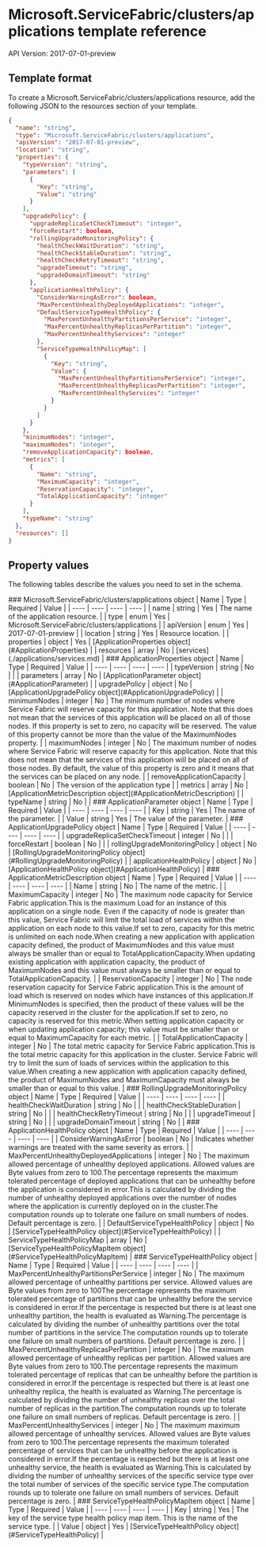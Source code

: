 # Microsoft.ServiceFabric/clusters/applications template reference
API Version: 2017-07-01-preview
## Template format

To create a Microsoft.ServiceFabric/clusters/applications resource, add the following JSON to the resources section of your template.

```json
{
  "name": "string",
  "type": "Microsoft.ServiceFabric/clusters/applications",
  "apiVersion": "2017-07-01-preview",
  "location": "string",
  "properties": {
    "typeVersion": "string",
    "parameters": [
      {
        "Key": "string",
        "Value": "string"
      }
    ],
    "upgradePolicy": {
      "upgradeReplicaSetCheckTimeout": "integer",
      "forceRestart": boolean,
      "rollingUpgradeMonitoringPolicy": {
        "healthCheckWaitDuration": "string",
        "healthCheckStableDuration": "string",
        "healthCheckRetryTimeout": "string",
        "upgradeTimeout": "string",
        "upgradeDomainTimeout": "string"
      },
      "applicationHealthPolicy": {
        "ConsiderWarningAsError": boolean,
        "MaxPercentUnhealthyDeployedApplications": "integer",
        "DefaultServiceTypeHealthPolicy": {
          "MaxPercentUnhealthyPartitionsPerService": "integer",
          "MaxPercentUnhealthyReplicasPerPartition": "integer",
          "MaxPercentUnhealthyServices": "integer"
        },
        "ServiceTypeHealthPolicyMap": [
          {
            "Key": "string",
            "Value": {
              "MaxPercentUnhealthyPartitionsPerService": "integer",
              "MaxPercentUnhealthyReplicasPerPartition": "integer",
              "MaxPercentUnhealthyServices": "integer"
            }
          }
        ]
      }
    },
    "minimumNodes": "integer",
    "maximumNodes": "integer",
    "removeApplicationCapacity": boolean,
    "metrics": [
      {
        "Name": "string",
        "MaximumCapacity": "integer",
        "ReservationCapacity": "integer",
        "TotalApplicationCapacity": "integer"
      }
    ],
    "typeName": "string"
  },
  "resources": []
}
```
## Property values

The following tables describe the values you need to set in the schema.

<a id="Microsoft.ServiceFabric/clusters/applications" />
### Microsoft.ServiceFabric/clusters/applications object
|  Name | Type | Required | Value |
|  ---- | ---- | ---- | ---- |
|  name | string | Yes | The name of the application resource. |
|  type | enum | Yes | Microsoft.ServiceFabric/clusters/applications |
|  apiVersion | enum | Yes | 2017-07-01-preview |
|  location | string | Yes | Resource location. |
|  properties | object | Yes | [ApplicationProperties object](#ApplicationProperties) |
|  resources | array | No | [services](./applications/services.md) |


<a id="ApplicationProperties" />
### ApplicationProperties object
|  Name | Type | Required | Value |
|  ---- | ---- | ---- | ---- |
|  typeVersion | string | No |  |
|  parameters | array | No | [ApplicationParameter object](#ApplicationParameter) |
|  upgradePolicy | object | No | [ApplicationUpgradePolicy object](#ApplicationUpgradePolicy) |
|  minimumNodes | integer | No | The minimum number of nodes where Service Fabric will reserve capacity for this application. Note that this does not mean that the services of this application will be placed on all of those nodes. If this property is set to zero, no capacity will be reserved. The value of this property cannot be more than the value of the MaximumNodes property. |
|  maximumNodes | integer | No | The maximum number of nodes where Service Fabric will reserve capacity for this application. Note that this does not mean that the services of this application will be placed on all of those nodes. By default, the value of this property is zero and it means that the services can be placed on any node. |
|  removeApplicationCapacity | boolean | No | The version of the application type |
|  metrics | array | No | [ApplicationMetricDescription object](#ApplicationMetricDescription) |
|  typeName | string | No |  |


<a id="ApplicationParameter" />
### ApplicationParameter object
|  Name | Type | Required | Value |
|  ---- | ---- | ---- | ---- |
|  Key | string | Yes | The name of the parameter. |
|  Value | string | Yes | The value of the parameter. |


<a id="ApplicationUpgradePolicy" />
### ApplicationUpgradePolicy object
|  Name | Type | Required | Value |
|  ---- | ---- | ---- | ---- |
|  upgradeReplicaSetCheckTimeout | integer | No |  |
|  forceRestart | boolean | No |  |
|  rollingUpgradeMonitoringPolicy | object | No | [RollingUpgradeMonitoringPolicy object](#RollingUpgradeMonitoringPolicy) |
|  applicationHealthPolicy | object | No | [ApplicationHealthPolicy object](#ApplicationHealthPolicy) |


<a id="ApplicationMetricDescription" />
### ApplicationMetricDescription object
|  Name | Type | Required | Value |
|  ---- | ---- | ---- | ---- |
|  Name | string | No | The name of the metric. |
|  MaximumCapacity | integer | No | The maximum node capacity for Service Fabric application.This is the maximum Load for an instance of this application on a single node. Even if the capacity of node is greater than this value, Service Fabric will limit the total load of services within the application on each node to this value.If set to zero, capacity for this metric is unlimited on each node.When creating a new application with application capacity defined, the product of MaximumNodes and this value must always be smaller than or equal to TotalApplicationCapacity.When updating existing application with application capacity, the product of MaximumNodes and this value must always be smaller than or equal to TotalApplicationCapacity. |
|  ReservationCapacity | integer | No | The node reservation capacity for Service Fabric application.This is the amount of load which is reserved on nodes which have instances of this application.If MinimumNodes is specified, then the product of these values will be the capacity reserved in the cluster for the application.If set to zero, no capacity is reserved for this metric.When setting application capacity or when updating application capacity; this value must be smaller than or equal to MaximumCapacity for each metric. |
|  TotalApplicationCapacity | integer | No | The total metric capacity for Service Fabric application.This is the total metric capacity for this application in the cluster. Service Fabric will try to limit the sum of loads of services within the application to this value.When creating a new application with application capacity defined, the product of MaximumNodes and MaximumCapacity must always be smaller than or equal to this value. |


<a id="RollingUpgradeMonitoringPolicy" />
### RollingUpgradeMonitoringPolicy object
|  Name | Type | Required | Value |
|  ---- | ---- | ---- | ---- |
|  healthCheckWaitDuration | string | No |  |
|  healthCheckStableDuration | string | No |  |
|  healthCheckRetryTimeout | string | No |  |
|  upgradeTimeout | string | No |  |
|  upgradeDomainTimeout | string | No |  |


<a id="ApplicationHealthPolicy" />
### ApplicationHealthPolicy object
|  Name | Type | Required | Value |
|  ---- | ---- | ---- | ---- |
|  ConsiderWarningAsError | boolean | No | Indicates whether warnings are treated with the same severity as errors. |
|  MaxPercentUnhealthyDeployedApplications | integer | No | The maximum allowed percentage of unhealthy deployed applications. Allowed values are Byte values from zero to 100.The percentage represents the maximum tolerated percentage of deployed applications that can be unhealthy before the application is considered in error.This is calculated by dividing the number of unhealthy deployed applications over the number of nodes where the application is currently deployed on in the cluster.The computation rounds up to tolerate one failure on small numbers of nodes. Default percentage is zero. |
|  DefaultServiceTypeHealthPolicy | object | No | [ServiceTypeHealthPolicy object](#ServiceTypeHealthPolicy) |
|  ServiceTypeHealthPolicyMap | array | No | [ServiceTypeHealthPolicyMapItem object](#ServiceTypeHealthPolicyMapItem) |


<a id="ServiceTypeHealthPolicy" />
### ServiceTypeHealthPolicy object
|  Name | Type | Required | Value |
|  ---- | ---- | ---- | ---- |
|  MaxPercentUnhealthyPartitionsPerService | integer | No | The maximum allowed percentage of unhealthy partitions per service. Allowed values are Byte values from zero to 100The percentage represents the maximum tolerated percentage of partitions that can be unhealthy before the service is considered in error.If the percentage is respected but there is at least one unhealthy partition, the health is evaluated as Warning.The percentage is calculated by dividing the number of unhealthy partitions over the total number of partitions in the service.The computation rounds up to tolerate one failure on small numbers of partitions. Default percentage is zero. |
|  MaxPercentUnhealthyReplicasPerPartition | integer | No | The maximum allowed percentage of unhealthy replicas per partition. Allowed values are Byte values from zero to 100.The percentage represents the maximum tolerated percentage of replicas that can be unhealthy before the partition is considered in error.If the percentage is respected but there is at least one unhealthy replica, the health is evaluated as Warning.The percentage is calculated by dividing the number of unhealthy replicas over the total number of replicas in the partition.The computation rounds up to tolerate one failure on small numbers of replicas. Default percentage is zero. |
|  MaxPercentUnhealthyServices | integer | No | The maximum maximum allowed percentage of unhealthy services. Allowed values are Byte values from zero to 100.The percentage represents the maximum tolerated percentage of services that can be unhealthy before the application is considered in error.If the percentage is respected but there is at least one unhealthy service, the health is evaluated as Warning.This is calculated by dividing the number of unhealthy services of the specific service type over the total number of services of the specific service type.The computation rounds up to tolerate one failure on small numbers of services. Default percentage is zero. |


<a id="ServiceTypeHealthPolicyMapItem" />
### ServiceTypeHealthPolicyMapItem object
|  Name | Type | Required | Value |
|  ---- | ---- | ---- | ---- |
|  Key | string | Yes | The key of the service type health policy map item. This is the name of the service type. |
|  Value | object | Yes | [ServiceTypeHealthPolicy object](#ServiceTypeHealthPolicy) |


